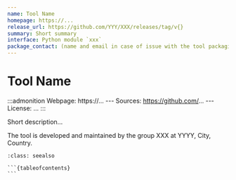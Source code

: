 ```yaml
---
name: Tool Name
homepage: https://...
release_url: https://github.com/YYY/XXX/releases/tag/v{}
summary: Short summary
interface: Python module `xxx`
package_contact: (name and email in case of issue with the tool packaging)
---
```


# Tool Name

:::admonition
Webpage: https://...
--- Sources: https://github.com/...
--- License: ...
:::

Short description...

The tool is developed and maintained by the group XXX at YYYY, City, Country.

````{admonition} Notebooks
:class: seealso

```{tableofcontents}
```

````
